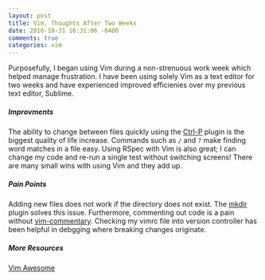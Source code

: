 ```yaml
---
layout: post
title: Vim, Thoughts After Two Weeks
date: 2016-10-31 16:31:06 -0400
comments: true
categories: vim
---
```


Purposefully, I began using Vim during a non-strenuous work week which helped manage frustration. I have been using solely Vim as a text editor for two weeks and have experienced improved efficienies over my previous text editor, Sublime.

##### Improvments
The ability to change between files quickly using the [Ctrl-P](https://github.com/kien/ctrlp.vim) plugin is the biggest quality of life increase. Commands such as `/` and `?` make finding word matches in a file easy. Using RSpec with Vim is also great; I can change my code and re-run a single test without switching screens! There are many small wins with using Vim and they add up.

##### Pain Points
Adding new files does not work if the directory does not exist. The [mkdir](https://github.com/pbrisbin/vim-mkdir) plugin solves this issue. Furthermore, commenting out code is a pain without [vim-commentary](https://github.com/tpope/vim-commentary). Checking my vimrc file into version controller has been helpful in debgging where breaking changes originate.

##### More Resources
[Vim Awesome](http://vimawesome.com) 
